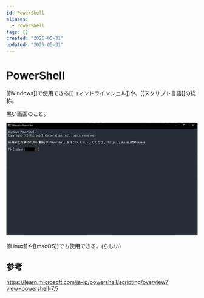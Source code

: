 ```yaml
---
id: PowerShell
aliases:
  - PowerShell
tags: []
created: "2025-05-31"
updated: "2025-05-31"
---
```


# PowerShell

[[Windows]]で使用できる[[コマンドラインシェル]]や、[[スクリプト言語]]の総称。

黒い画面のこと。

![1748663725.png](res/1748663725.png)

[[Linux]]や[[macOS]]でも使用できる。(らしい)

## 参考

https://learn.microsoft.com/ja-jp/powershell/scripting/overview?view=powershell-7.5
